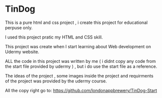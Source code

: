 # TinDog
 
This is a pure html and css project , i create this project for educational perpuse only. 

I used this project pratic my HTML and CSS skill.

This project was create when I start learning about Web development on Udermy website.

ALL the code in this project was written by me ( i didnt copy any code from the start file provided by udermy ) , but i do use the start file as a reference.

The ideas of the project , some images inside the project and requirments of the project was provided by the udermy course.

All the copy right go to: https://github.com/londonappbrewery/TinDog-Start
